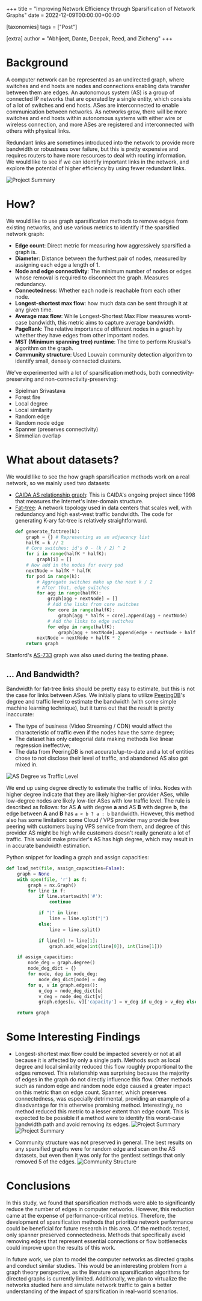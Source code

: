 +++
title = "Improving Network Efficiency through Sparsification of Network Graphs"
date = 2022-12-09T00:00:00+00:00

[taxonomies]
tags = ["Post"]

[extra]
author = "Abhijeet, Dante, Deepak, Reed, and Zicheng"
+++

# Background

A computer network can be represented as an undirected graph, where switches and end hosts are nodes and connections enabling data transfer between them are edges. An autonomous system (AS) is a group of connected IP networks that are operated by a single entity, which consists of a lot of switches and end hosts. ASes are interconnected to enable communication between networks. As networks grow, there will be more switches and end hosts within autonomous systems with either wire or wireless connection, and more ASes are registered and interconnected with others with physical links.

Redundant links are sometimes introduced into the network to provide more bandwidth or robustness over failure, but this is pretty expensive and requires routers to have more resources to deal with routing information. We would like to see if we can identify important links in the network, and explore the potential of higher efficiency by using fewer redundant links.

![Project Summary](project_summary.png)

# How?

We would like to use graph sparsification methods to remove edges from existing networks, and use various metrics to identify if the sparsified network graph:

- **Edge count**: Direct metric for measuring how aggressively sparsified a graph is.
- **Diameter**: Distance between the furthest pair of nodes, measured by assigning each edge a length of 1.
- **Node and edge connectivity**: The minimum number of nodes or edges whose removal is required to disconnect the graph. Measures redundancy.
- **Connectedness**: Whether each node is reachable from each other node.
- **Longest-shortest max flow**: how much data can be sent through it at any given time.
- **Average max flow**: While Longest-Shortest Max Flow measures worst-case bandwidth, this metric aims to capture average bandwidth.
- **PageRank**: The relative importance of different nodes in a graph by whether they have edges from other important nodes.
- **MST (Minimum spanning tree) runtime**: The time to perform Kruskal's algorithm on the graph.
- **Community structure**: Used Louvain community detection algorithm to identify small, densely connected clusters.

We've experimented with a lot of sparsification methods, both connectivity-preserving and non-connectivity-preserving:

- Spielman Srivastava
- Forest fire
- Local degree
- Local similarity
- Random edge
- Random node edge
- Spanner (preserves connectivity)
- Simmelian overlap

# What about datasets?

We would like to see the how graph sparsification methods work on a real network, so we mainly used two datasets:

- [CAIDA AS relationship graph](https://www.caida.org/catalog/datasets/as-relationships/): This is CAIDA's ongoing project since 1998 that measures the Internet's inter-domain structure.
- [Fat-tree](https://www.cs.cornell.edu/courses/cs5413/2014fa/lectures/08-fattree.pdf): A network topology used in data centers that scales well, with redundancy and high east-west traffic bandwidth. The code for generating K-ary fat-tree is relatively straightforward.
  ```python
  def generate_fattree(k):
      graph = {} # Representing as an adjacency list
      halfK = k // 2
      # Core switches: id's 0 - (k / 2) ^ 2
      for i in range(halfK * halfK):
          graph[i] = []
      # Now add in the nodes for every pod
      nextNode = halfK * halfK
      for pod in range(k):
          # Aggregate switches make up the next k / 2
          # After that, edge switches
          for agg in range(halfK):
              graph[agg + nextNode] = []
              # Add the links from core switches
              for core in range(halfK):
                  graph[agg * halfK + core].append(agg + nextNode)
              # Add the links to edge switches
              for edge in range(halfK):
                  graph[agg + nextNode].append(edge + nextNode + halfK)
          nextNode = nextNode + halfK * 2
      return graph
  ```

Stanford's [AS-733](https://snap.stanford.edu/data/as-733.html) graph was also used during the testing phase.

## … And Bandwidth?

Bandwidth for fat-tree links should be pretty easy to estimate, but this is not the case for links between ASes. We initially plans to utilize [PeeringDB](https://www.peeringdb.com/)'s degree and traffic level to estimate the bandwidth (with some simple machine learning technique), but it turns out that the result is pretty inaccurate:

- The type of business (Video Streaming / CDN) would affect the characteristic of traffic even if the nodes have the same degree;
- The dataset has only categorial data making methods like linear regression ineffective;
- The data from PeeringDB is not accurate/up-to-date and a lot of entities chose to not disclose their level of traffic, and abandoned AS also got mixed in.

![AS Degree vs Traffic Level](as_degree_vs_traffic_level.png)

We end up using degree directly to estimate the traffic of links. Nodes with higher degree indicate that they are likely higher-tier provider ASes, while low-degree nodes are likely low-tier ASes with low traffic level. The rule is described as follows: for AS **A** with degree **a** and AS **B** with degree **b**, the edge between **A** and **B** has `a < b ? a : b` bandwidth. However, this method also has some limitation: some Cloud / VPS provider may provide free peering with customers buying VPS service from them, and degree of this provider AS might be high while customers doesn't really generate a lot of traffic. This would make provider's AS has high degree, which may result in in accurate bandwidth estimation.

Python snippet for loading a graph and assign capacities:

```python
def load_net(file, assign_capacities=False):
    graph = None
    with open(file, 'r') as f:
        graph = nx.Graph()
        for line in f:
            if line.startswith('#'):
                continue

            if "|" in line:
                line = line.split("|")
            else:
                line = line.split()

            if line[0] != line[1]:
                graph.add_edge(int(line[0]), int(line[1]))

    if assign_capacities:
        node_deg = graph.degree()
        node_deg_dict = {}
        for node, deg in node_deg:
            node_deg_dict[node] = deg
        for u, v in graph.edges():
            u_deg = node_deg_dict[u]
            v_deg = node_deg_dict[v]
            graph.edges[u, v]['capacity'] = v_deg if u_deg > v_deg else u_deg

    return graph
```

# Some Interesting Findings

- Longest-shortest max flow could be impacted severely or not at all because it is affected by only a single path. Methods such as local degree and local similarity reduced this flow roughly proportional to the edges removed. This relationship was surprising because the majority of edges in the graph do not directly influence this flow. Other methods such as random edge and random node edge caused a greater impact on this metric than on edge count. Spanner, which preserves connectedness, was especially detrimental, providing an example of a disadvantage for this otherwise promising method. Interestingly, no method reduced this metric to a lesser extent than edge count. This is expected to be possible if a method were to identify this worst-case bandwidth path and avoid removing its edges.
  ![Project Summary](long_shrt_max_flow_line_ft48.txt_local_degree.png)
  ![Project Summary](long_shrt_max_flow_line_ft48.txt_spanner.png)

- Community structure was not preserved in general. The best results on any sparsified graphs were for random edge and scan on the AS datasets, but even then it was only for the gentlest settings that only removed 5 of the edges.
  ![Community Structure](cluster_1.png)

# Conclusions

In this study, we found that sparsification methods were able to significantly reduce the number of edges in computer networks. However, this reduction came at the expense of performance-critical metrics. Therefore, the development of sparsification methods that prioritize network performance could be beneficial for future research in this area. Of the methods tested, only spanner preserved connectedness. Methods that specifically avoid removing edges that represent essential connections or flow bottlenecks could improve upon the results of this work.

In future work, we plan to model the computer networks as directed graphs and conduct similar studies. This would be an interesting problem from a graph theory perspective, as the literature on sparsification algorithms for directed graphs is currently limited. Additionally, we plan to virtualize the networks studied here and simulate network traffic to gain a better understanding of the impact of sparsification in real-world scenarios.
